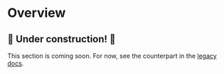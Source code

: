 # Overview

## 🚧 Under construction! 🚧

This section is coming soon. For now, see the counterpart in the [legacy docs][1].

<!-- @TODO VFS-7218 missing chapter -->

<!-- references -->

[1]: https://onedata.org/#/home/documentation/20.02/doc/administering_onedata/onezone_overview.html
